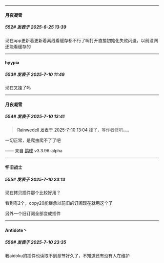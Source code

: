 ﻿
*****

####  月夜凝雪  
##### 552#       发表于 2025-6-25 13:39

现在app更新着更新着离线看缓存都不行了啊打开直接初始化失败闪退，以前没网还能看缓存的

*****

####  hyypia  
##### 553#       发表于 2025-7-10 11:49

现在又挂了吗


*****

####  月夜凝雪  
##### 554#       发表于 2025-7-10 13:41

<blockquote><a href="httphttps://stage1st.com/2b/forum.php?mod=redirect&amp;goto=findpost&amp;pid=68076752&amp;ptid=2048751" target="_blank">Rainwedell 发表于 2025-7-10 13:04</a>
挂了，等作者修吧。。。</blockquote>
一切正常，是爬虫爬不了了吧

—— 来自 [鹅球](https://www.pgyer.com/xfPejhuq) v3.3.96-alpha


*****

####  怀旧战士  
##### 555#       发表于 2025-7-10 23:13

现在拷贝插件那个比较好用？

看到有2个，copy20能继承以前旧的订阅现在就用这个了

另外一个旧订阅全部变成插件


*****

####  Antidote丶  
##### 556#       发表于 2025-7-10 23:35

我aidoku的插件也读取不到章节好久了，不知道还有没有人在维护


